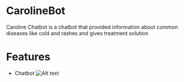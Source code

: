 # CarolineBot
Caroline Chatbot is a chatbot that provided information about common diseases like cold and rashes and gives treatment solution

# Features
- Chatbot 
![Alt text](http://full/path/to/https://www.google.com/url?sa=i&url=https%3A%2F%2Fblog.mozilla.org%2Ffirefox%2Fshare-exactly-see-screen-firefox-screenshots%2F&psig=AOvVaw0Bwxsq-VbnC3rGjCvTSGeJ&ust=1598942706190000&source=images&cd=vfe&ved=0CAIQjRxqFwoTCOjwpfXrxOsCFQAAAAAdAAAAABAD.jpg "Optional title")
